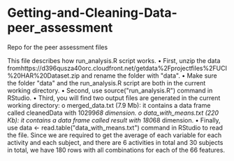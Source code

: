 # Getting-and-Cleaning-Data-peer_assessment
Repo for the peer assessment files

This file describes how run_analysis.R script works.
•	First, unzip the data fromhttps://d396qusza40orc.cloudfront.net/getdata%2Fprojectfiles%2FUCI%20HAR%20Dataset.zip and rename the folder with "data".
•	Make sure the folder "data" and the run_analysis.R script are both in the current working directory.
•	Second, use source("run_analysis.R") command in RStudio.
•	Third, you will find two output files are generated in the current working directory:
o	merged_data.txt (7.9 Mb): it contains a data frame called cleanedData with 10299*68 dimension.
o	data_with_means.txt (220 Kb): it contains a data frame called result with 180*68 dimension.
•	Finally, use data <- read.table("data_with_means.txt") command in RStudio to read the file. Since we are required to get the average of each variable for each activity and each subject, and there are 6 activities in total and 30 subjects in total, we have 180 rows with all combinations for each of the 66 features.
